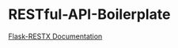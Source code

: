 # RESTful-API-Boilerplate
[Flask-RESTX Documentation](https://github.com/python-restx/flask-restx "Flask-RESTX Documentation")
